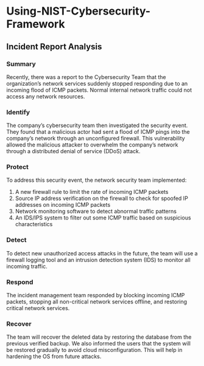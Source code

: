 # Using-NIST-Cybersecurity-Framework

## Incident Report Analysis

### Summary
Recently, there was a report to the Cybersecurity Team that the organization’s network services suddenly stopped responding due to an incoming flood of ICMP packets. Normal internal network traffic could not access any network resources.

### Identify
The company’s cybersecurity team then investigated the security event. They found that a malicious actor had sent a flood of ICMP pings into the company’s network through an unconfigured firewall. This vulnerability allowed the malicious attacker to overwhelm the company’s network through a distributed denial of service (DDoS) attack.

### Protect
To address this security event, the network security team implemented: 

1) A new firewall rule to limit the rate of incoming ICMP packets
2) Source IP address verification on the firewall to check for spoofed IP addresses on incoming ICMP packets
3) Network monitoring software to detect abnormal traffic patterns
4) An IDS/IPS system to filter out some ICMP traffic based on suspicious characteristics

### Detect
To detect new unauthorized access attacks in the future, the team will use a firewall logging tool and an intrusion detection system (IDS) to monitor all incoming traffic.

### Respond
The incident management team responded by blocking incoming ICMP packets, stopping all non-critical network services offline, and restoring critical network services.

### Recover
The team will recover the deleted data by restoring the database from the previous verified backup. We also informed the users that the system will be restored gradually to avoid cloud misconfiguration. This will help in hardening the OS from future attacks.
